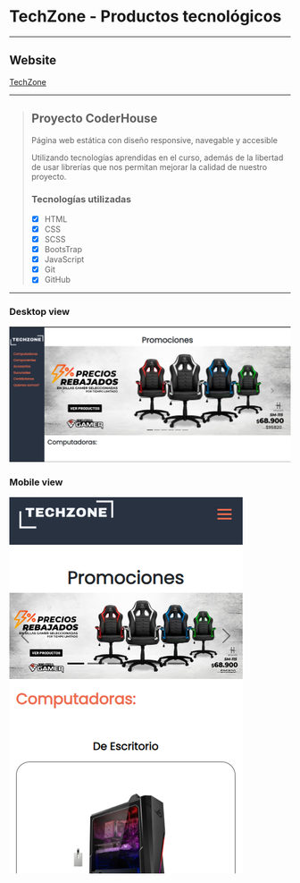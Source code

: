# TechZone - Productos tecnológicos

---

## Website

[TechZone](https://santiagoemanuel.github.io/PreEntrega2MustafaFont/)

---

> ## Proyecto CoderHouse
>
> Página web estática con diseño responsive, navegable y accesible
>
> Utilizando tecnologías aprendidas en el curso, además de la libertad de usar librerías que nos permitan mejorar la calidad de nuestro proyecto.
>
>
> ### Tecnologías utilizadas
>
> - [x] HTML
> - [x] CSS
> - [x] SCSS
> - [x] BootsTrap
> - [x] JavaScript
> - [x] Git
> - [x] GitHub

---

### Desktop view

![screenshot](./assets/images/screenshot/desktop-view.png)

### Mobile view

![screenshot](./assets/images/screenshot/mobile-view.png)
